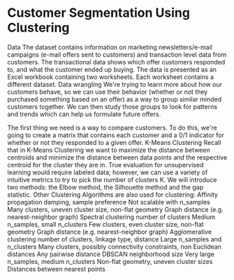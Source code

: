 # Customer Segmentation Using Clustering
Data
The dataset contains information on marketing newsletters/e-mail campaigns (e-mail offers sent to customers) and transaction level data from customers. The transactional data shows which offer customers responded to, and what the customer ended up buying. The data is presented as an Excel workbook containing two worksheets. Each worksheet contains a different dataset.
Data wrangling
We're trying to learn more about how our customers behave, so we can use their behavior (whether or not they purchased something based on an offer) as a way to group similar minded customers together. We can then study those groups to look for patterns and trends which can help us formulate future offers.

The first thing we need is a way to compare customers. To do this, we're going to create a matrix that contains each customer and a 0/1 indicator for whether or not they responded to a given offer.
K-Means Clustering
Recall that in K-Means Clustering we want to maximize the distance between centroids and minimize the distance between data points and the respective centroid for the cluster they are in. True evaluation for unsupervised learning would require labeled data; however, we can use a variety of intuitive metrics to try to pick the number of clusters K. We will introduce two methods: the Elbow method, the Silhouette method and the gap statistic.
Other Clustering Algorithms are also used for clustering:
Affinity propagation	damping, sample preference	Not scalable with n_samples	Many clusters, uneven cluster size, non-flat geometry	Graph distance (e.g. nearest-neighbor graph)
Spectral clustering	number of clusters	Medium n_samples, small n_clusters	Few clusters, even cluster size, non-flat geometry	Graph distance (e.g. nearest-neighbor graph)
Agglomerative clustering	number of clusters, linkage type, distance	Large n_samples and n_clusters	Many clusters, possibly connectivity constraints, non Euclidean distances	Any pairwise distance
DBSCAN	neighborhood size	Very large n_samples, medium n_clusters	Non-flat geometry, uneven cluster sizes	Distances between nearest points
